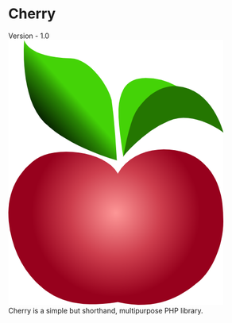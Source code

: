 # Cherry
Version - 1.0
<br>
<img src="images/Cherry.png">
<br>
Cherry is a simple but shorthand, multipurpose PHP library.
